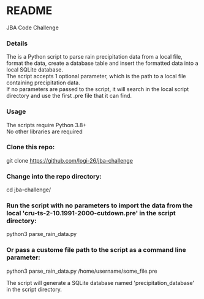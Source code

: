 # README #  
JBA Code Challenge  

### Details ###  
The is a Python script to parse rain precipitation data from a local file, format the data, create a database table and insert the formatted data into a local SQLite database.  
The script accepts 1 optional parameter, which is the path to a local file containing precipitation data.  
If no parameters are passed to the script, it will search in the local script directory and use the first .pre file that it can find.  

### Usage ###  
The scripts require Python 3.8+  
No other libraries are required  

### Clone this repo: ###  
git clone https://github.com/logi-26/jba-challenge  

### Change into the repo directory: ###  
cd jba-challenge/  

### Run the script with no parameters to import the data from the local 'cru-ts-2-10.1991-2000-cutdown.pre' in the script directory: ###  
python3 parse_rain_data.py  

### Or pass a custome file path to the script as a command line parameter: ###  
python3 parse_rain_data.py /home/username/some_file.pre  

The script will generate a SQLite database named 'precipitation_database' in the script directory.  
